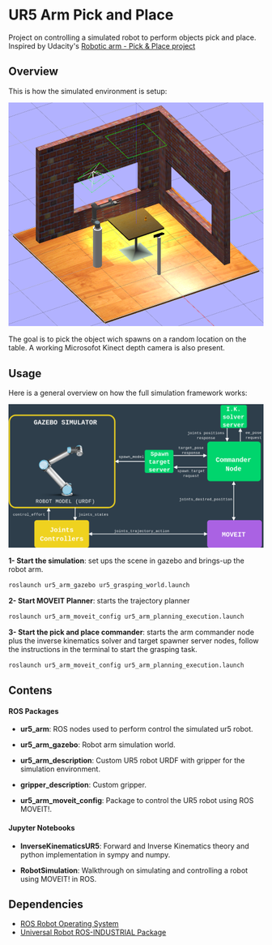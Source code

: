 # UR5 Arm Pick and Place

Project on controlling a simulated robot to perform objects pick and place.
Inspired by Udacity's [Robotic arm - Pick & Place project](https://github.com/udacity/RoboND-Kinematics-Project)

## Overview

This is how the simulated environment is setup:

<p align="center">
     <img src="img/simulation.png" width="640">
</p>

The goal is to pick the object wich spawns on a random location on the table. A working Microsofot Kinect depth camera is also present.

## Usage

Here is a general overview on how the full simulation framework works:

<p align="center">
     <img src="img/ur5_gazebo.png" width="640">
</p>


**1- Start the simulation**: set ups the scene in gazebo and brings-up the robot arm.

```bash
roslaunch ur5_arm_gazebo ur5_grasping_world.launch 
```

**2- Start MOVEIT Planner**: starts the trajectory planner

```bash
roslaunch ur5_arm_moveit_config ur5_arm_planning_execution.launch 
```

**3- Start the pick and place commander**: starts the arm commander node plus the inverse kinematics solver and target spawner server nodes, follow the instructions in the terminal to start the grasping task.

```bash
roslaunch ur5_arm_moveit_config ur5_arm_planning_execution.launch 
```

## Contens

#### ROS Packages

* **ur5_arm**: ROS nodes used to perform control the simulated ur5 robot.

* **ur5_arm_gazebo**: Robot arm simulation world.

* **ur5_arm_description**: Custom UR5 robot URDF with gripper for the simulation environment.

* **gripper_description**: Custom gripper.

* **ur5_arm_moveit_config**: Package to control the UR5 robot using ROS MOVEIT!.

#### Jupyter Notebooks

* **InverseKinematicsUR5**: Forward and Inverse Kinematics theory and python implementation in sympy and numpy.

* **RobotSimulation**: Walkthrough on simulating and controlling a robot using MOVEIT! in ROS.

## Dependencies

* [ROS Robot Operating System](https://http://wiki.ros.org/kinetic)
* [Universal Robot ROS-INDUSTRIAL Package](https://github.com/ros-industrial/universal_robot)
